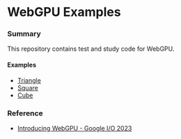 # WebGPU Examples

### Summary

This repository contains test and study code for WebGPU.

#### Examples

- [Triangle](./samples/triangle.html)
- [Square](./samples/square.html)
- [Cube](./samples/cube.html)

### Reference
- [Introducing WebGPU - Google I/O 2023]([https://io.google/2023/program/intl/ko/?q=web](https://io.google/2023/program/0da196f5-5169-43ff-91db-8762e2c424a2/intl/ko/))
